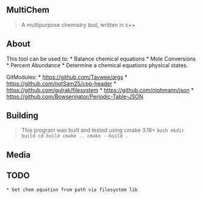 ## MultiChem

> A multipurpose chemistry tool, written in c++

## About

 This tool can be used to:
    * Balance chemical equations
    * Mole Conversions
    * Percent Abundance
    * Determine a chemical equations physical states.

 GitModules:
    * https://github.com/Taywee/args
    * https://github.com/notSam25/cpp-header
    * https://github.com/gulrak/filesystem
    * https://github.com/nlohmann/json
    * https://github.com/Bowserinator/Periodic-Table-JSON

## Building

> This program was built and tested using cmake 3.16+
    ```bash
    mkdir build
    cd build
    cmake ..
    cmake --build .
    ```

## Media

## TODO

    * Get chem equation from path via filesystem lib
